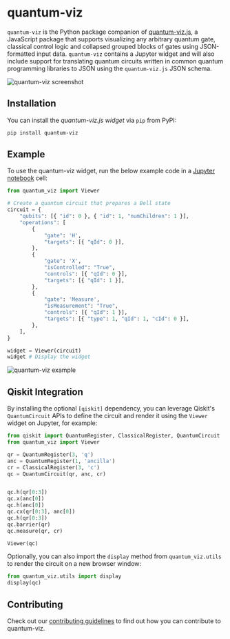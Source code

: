 # quantum-viz

`quantum-viz` is the Python package companion of [quantum-viz.js](https://github.com/microsoft/quantum-viz.js), a JavaScript package that supports visualizing any arbitrary quantum gate, classical control logic and collapsed grouped blocks of gates using JSON-formatted input data. `quantum-viz` contains a Jupyter widget and will also include support for translating quantum circuits written in common quantum programming libraries to JSON using the `quantum-viz.js` JSON schema.

![quantum-viz screenshot](https://user-images.githubusercontent.com/4041805/137234877-6a529652-a3b9-48c6-9d3c-c2b9d1e11855.gif)

## Installation

You can install the *quantum-viz.js widget* via `pip` from PyPI:

```bash
pip install quantum-viz
```

## Example

To use the quantum-viz widget, run the below example code in a [Jupyter notebook](https://jupyter.org/) cell:

```python
from quantum_viz import Viewer

# Create a quantum circuit that prepares a Bell state
circuit = {
    "qubits": [{ "id": 0 }, { "id": 1, "numChildren": 1 }],
    "operations": [
        {
            "gate": 'H',
            "targets": [{ "qId": 0 }],
        },
        {
            "gate": 'X',
            "isControlled": "True",
            "controls": [{ "qId": 0 }],
            "targets": [{ "qId": 1 }],
        },
        {
            "gate": 'Measure',
            "isMeasurement": "True",
            "controls": [{ "qId": 1 }],
            "targets": [{ "type": 1, "qId": 1, "cId": 0 }],
        },
    ],
}

widget = Viewer(circuit)
widget # Display the widget
```

![quantum-viz example](https://user-images.githubusercontent.com/4041805/137230540-b523dc76-29c7-48e2-baa3-34d4ee0a17a1.PNG)

## Qiskit Integration

By installing the optional `[qiskit]` dependency, you can leverage Qiskit's `QuantumCircuit` APIs
to define the circuit and render it using the `Viewer` widget on Jupyter, for example:

```python
from qiskit import QuantumRegister, ClassicalRegister, QuantumCircuit
from quantum_viz import Viewer

qr = QuantumRegister(3, 'q')
anc = QuantumRegister(1, 'ancilla')
cr = ClassicalRegister(3, 'c')
qc = QuantumCircuit(qr, anc, cr)


qc.h(qr[0:3])
qc.x(anc[0])
qc.h(anc[0])
qc.cx(qr[0:3], anc[0])
qc.h(qr[0:3])
qc.barrier(qr)
qc.measure(qr, cr)

Viewer(qc)
```

Optionally, you can also import the `display` method from `quantum_viz.utils` to render the circuit on a new browser window:

```python
from quantum_viz.utils import display
display(qc)
```

## Contributing

Check out our [contributing guidelines](./CONTRIBUTING.md) to find out how you can contribute to quantum-viz.
